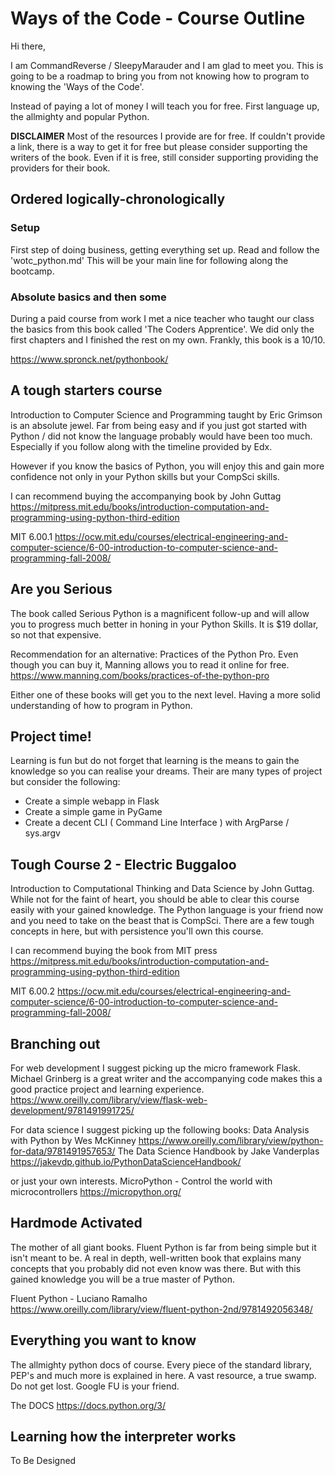 # Ways of the Code - Course Outline

Hi there, 

I am CommandReverse / SleepyMarauder and I am glad to meet you.
This is going to be a roadmap to bring you from not knowing how to program to knowing the 'Ways of the Code'.

Instead of paying a lot of money I will teach you for free.
First language up, the allmighty and popular Python.

__DISCLAIMER__
Most of the resources I provide are for free.
If couldn't provide a link, there is a way to get it for free but please consider supporting the writers of the book.
Even if it is free, still consider supporting providing the providers for their book.

## Ordered logically-chronologically

### Setup

First step of doing business, getting everything set up.
Read and follow the 'wotc_python.md' 
This will be your main line for following along the bootcamp.

### Absolute basics and then some

During a paid course from work I met a nice teacher who taught our class the basics from this book called 'The Coders Apprentice'.
We did only the first chapters and I finished the rest on my own. Frankly, this book is a 10/10.

https://www.spronck.net/pythonbook/

## A tough starters course

Introduction to Computer Science and Programming taught by Eric Grimson is an absolute jewel.
Far from being easy and if you just got started with Python / did not know the language probably would have been too much.
Especially if you follow along with the timeline provided by Edx.

However if you know the basics of Python, you will enjoy this and gain more confidence not only in your Python skills but your CompSci skills.

I can recommend buying the accompanying book by John Guttag
https://mitpress.mit.edu/books/introduction-computation-and-programming-using-python-third-edition

MIT 6.00.1
https://ocw.mit.edu/courses/electrical-engineering-and-computer-science/6-00-introduction-to-computer-science-and-programming-fall-2008/

## Are you Serious

The book called Serious Python is a magnificent follow-up and will allow you to progress much better in honing in your Python Skills.
It is $19 dollar, so not that expensive.

Recommendation for an alternative:
Practices of the Python Pro.
Even though you can buy it, Manning allows you to read it online for free.
https://www.manning.com/books/practices-of-the-python-pro

Either one of these books will get you to the next level. Having a more solid understanding of how to program in Python.

## Project time!

Learning is fun but do not forget that learning is the means to gain the knowledge so you can realise your dreams.
Their are many types of project but consider the following:
- Create a simple webapp in Flask
- Create a simple game in PyGame
- Create a decent CLI ( Command Line Interface ) with ArgParse / sys.argv

## Tough Course 2 - Electric Buggaloo

Introduction to Computational Thinking and Data Science by John Guttag.
While not for the faint of heart, you should be able to clear this course easily with your gained knowledge.
The Python language is your friend now and you need to take on the beast that is CompSci.
There are a few tough concepts in here, but with persistence you'll own this course.

I can recommend buying the book from MIT press
https://mitpress.mit.edu/books/introduction-computation-and-programming-using-python-third-edition 

MIT 6.00.2
https://ocw.mit.edu/courses/electrical-engineering-and-computer-science/6-00-introduction-to-computer-science-and-programming-fall-2008/

## Branching out

For web development I suggest picking up the micro framework Flask.
Michael Grinberg is a great writer and the accompanying code makes this a good practice project and learning experience.
https://www.oreilly.com/library/view/flask-web-development/9781491991725/

For data science I suggest picking up the following books:
Data Analysis with Python by Wes McKinney
https://www.oreilly.com/library/view/python-for-data/9781491957653/
The Data Science Handbook by Jake Vanderplas
https://jakevdp.github.io/PythonDataScienceHandbook/

or just your own interests.
MicroPython - Control the world with microcontrollers
https://micropython.org/

## Hardmode Activated

The mother of all giant books.
Fluent Python is far from being simple but it isn't meant to be.
A real in depth, well-written book that explains many concepts that you probably did not even know was there.
But with this gained knowledge you will be a true master of Python.

Fluent Python - Luciano Ramalho
https://www.oreilly.com/library/view/fluent-python-2nd/9781492056348/

## Everything you want to know

The allmighty python docs of course.
Every piece of the standard library, PEP's and much more is explained in here.
A vast resource, a true swamp. Do not get lost. 
Google FU is your friend.

The DOCS
https://docs.python.org/3/

## Learning how the interpreter works

To Be Designed
